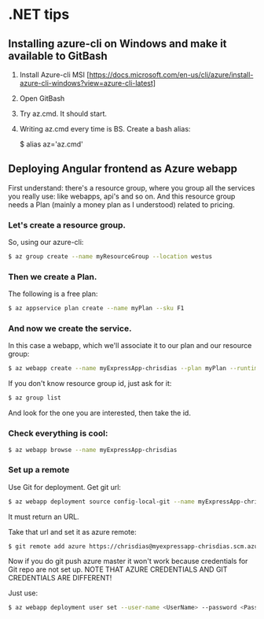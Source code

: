 # .NET tips

## Installing azure-cli on Windows and make it available to GitBash

1) Install Azure-cli MSI [https://docs.microsoft.com/en-us/cli/azure/install-azure-cli-windows?view=azure-cli-latest]

2) Open GitBash

3) Try az.cmd. It should start.

4) Writing az.cmd every time is BS. Create a bash alias:
    
    $ alias  az='az.cmd'
    
    
## Deploying Angular frontend as Azure webapp

First understand: there's a resource group, where you group all the services you really use: like webapps, api's and so on.
And this resource group needs a Plan (mainly a money plan as I understood) related to pricing.

### Let's create a resource group.
So, using our azure-cli:

```bash
$ az group create --name myResourceGroup --location westus
```
    
### Then we create a Plan.
The following is a free plan:

```bash
$ az appservice plan create --name myPlan --sku F1
```
    
### And now we create the service.
In this case a webapp, which we'll associate it to our plan and our resource group:

```bash
$ az webapp create --name myExpressApp-chrisdias --plan myPlan --runtime "node|6.9" --resource-group myResourceGroup21980742198476219
```

If you don't know resource group id, just ask for it:

```bash
$ az group list
```

And look for the one you are interested, then take the id.

### Check everything is cool:
```bash
$ az webapp browse --name myExpressApp-chrisdias
```

### Set up a remote

Use Git for deployment. Get git url:

```bash
$ az webapp deployment source config-local-git --name myExpressApp-chrisdias
```

It must return an URL.

Take that url and set it as azure remote:

```bash
$ git remote add azure https://chrisdias@myexpressapp-chrisdias.scm.azurewebsites.net/myExpressApp-chrisdias.git
```

Now if you do git push azure master it won't work because credentials for Git repo are not set up. 
NOTE THAT AZURE CREDENTIALS AND GIT CREDENTIALS ARE DIFFERENT!

Just use:

```bash
$ az webapp deployment user set --user-name <UserName> --password <Password>
```




